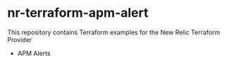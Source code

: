 # nr-terraform-apm-alert

This repository contains Terraform examples for the New Relic Terraform Provider
- APM Alerts
